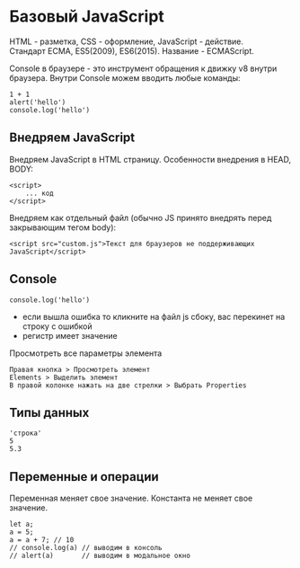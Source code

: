 # Базовый JavaScript

HTML - разметка, CSS - оформление, JavaScript - действие.<br />
Стандарт ECMA, ES5(2009), ES6(2015). Название - ECMAScript.

Console в браузере - это инструмент обращения к движку v8 внутри браузера. Внутри Console можем вводить любые команды:

    1 + 1
    alert('hello')
    console.log('hello')

## Внедряем JavaScript
Внедряем JavaScript в HTML страницу. Особенности внедрения в HEAD, BODY:

    <script>
        ... код
    </script>

Внедряем как отдельный файл (обычно JS принято внедрять перед закрывающим тегом body):

    <script src="custom.js">Текст для браузеров не поддерживающих JavaScript</script>

## Console
    console.log('hello')

* если вышла ошибка то кликните на файл js сбоку, вас перекинет на строку с ошибкой
* регистр имеет значение

Просмотреть все параметры элемента
    
    Правая кнопка > Просмотреть элемент
    Elements > Выделить элемент
    В правой колонке нажать на две стрелки > Выбрать Properties

## Типы данных
    'строка'
    5
    5.3

## Переменные и операции
Переменная меняет свое значение. Константа не меняет свое значение.

    let a;
    a = 5;
    a = a + 7; // 10
    // console.log(a) // выводим в консоль
    // alert(a)       // выводим в модальное окно
